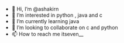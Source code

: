 - 👋 Hi, I’m @ashakirn
- 👀 I’m interested in python , java and c 
- 🌱 I’m currently learning java 
- 💞️ I’m looking to collaborate on c and python 
- 📫 How to reach me itseven__

<!---
ashakirn/ashakirn is a ✨ special ✨ repository because its `README.md` (this file) appears on your GitHub profile.
You can click the Preview link to take a look at your changes.
--->
